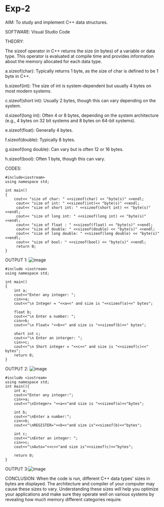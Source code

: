 # Exp-2

AIM: To study and implement C++ data structures.

SOFTWARE: Visual Studio Code

THEORY:

The sizeof operator in C++ returns the size (in bytes) of a variable or data type. This operator is evaluated at compile time and provides information about the memory allocated for each data type.

a.sizeof(char): Typically returns 1 byte, as the size of char is defined to be 1 byte in C++.

b.sizeof(int): The size of int is system-dependent but usually 4 bytes on most modern systems.

c.sizeof(short int): Usually 2 bytes, though this can vary depending on the system.

d.sizeof(long int): Often 4 or 8 bytes, depending on the system architecture (e.g., 4 bytes on 32 bit systems and 8 bytes on 64-bit systems).

e.sizeof(float): Generally 4 bytes.

f.sizeof(double): Typically 8 bytes.

g.sizeof(long double): Can vary but is often 12 or 16 bytes.

h.sizeof(bool): Often 1 byte, though this can vary.

CODES:

```
#include<iostream>
using namespace std;

int main()
{
    cout<< "size of char: " <<sizeof(char) << "byte(s)" <<endl;
     cout<< "size of int: " <<sizeof(int)<< "byte(s)" <<endl;
     cout<< "size of short int: " <<sizeof(short int) << "byte(s)" <<endl;
     cout<< "size of long int: " <<sizeof(long int) << "byte(s)" <<endl;
     cout<< "size of float : " <<sizeof(float) << "byte(s)" <<endl;
     cout<< "size of double: " <<sizeof(double) << "byte(s)" <<endl;
     cout<< "size of long double: " <<sizeof(long double) << "byte(s)" <<endl;
     cout<< "size of bool: " <<sizeof(bool) << "byte(s)" <<endl;
     return 0;
}
```
OUTPUT 1: ![image](https://github.com/user-attachments/assets/8dfe30d4-e5cb-43fd-aabf-f72c09d3f30d)


```
#include <iostream>
using namespace std;

int main()
{
    int a;
    cout<<"Enter any integer: ";
    cin>>a;
    cout<<"\n Integer = "<<a<<" and size is "<<sizeof(a)<<" bytes";
    
    float b;
    cout<<"\n Enter a number: ";
    cin>>b;
    cout<<"\n Float= "<<b<<" and size is "<<sizeof(b)<<" bytes";
    
    short int c;
    cout<<"\n Enter an interger: ";
    cin>>c;
    cout<<"\n Short integer = "<<c<<" and size is "<<sizeof(c)<<" bytes";
    return 0;
}
```
OUTPUT 2: ![image](https://github.com/user-attachments/assets/7f3b78c0-3405-4985-bf62-d9c4035ab82c)


```
#include <iostream>
using namespace std;
int main(){
    int a;
    cout<<"Enter any integer:";
    cin>>a;
    cout<<"\nInteger= "<<a<<"and size is "<<sizeof(a)<<"bytes";

    int b;  
    cout<<"\nEnter a number:";
    cin>>b;
    cout<<"\nREGISTER="<<b<<"and size is"<<sizeof(b)<<"bytes";

    int c;  
    cout<<"\nEnter an integer: ";
    cin>>c;
    cout<<"\nAuto="<<c<<"and size is"<<sizeof(c)<<"bytes";

    return 0;
}
```
OUTPUT 3:![image](https://github.com/user-attachments/assets/67bc797d-5f29-4f04-a3a8-ff66d84fa7c0)


CONCLUSION:
When the code is run, different C++ data types' sizes in bytes are displayed. The architecture and compiler of your computer may cause these sizes to vary. Understanding these sizes will help you optimize your applications and make sure they operate well on various systems by revealing how much memory different categories require.
